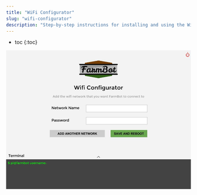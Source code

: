 ```yaml
---
title: "WiFi Configurator"
slug: "wifi-configurator"
description: "Step-by-step instructions for installing and using the WiFi Configurator utility"
---
```


* toc
{:toc}


![f7375992-a617-11e4-9b88-a4c46baecf7b.jpg](_images/a617-11e4-9b88-a4c46baecf7b.jpg)

